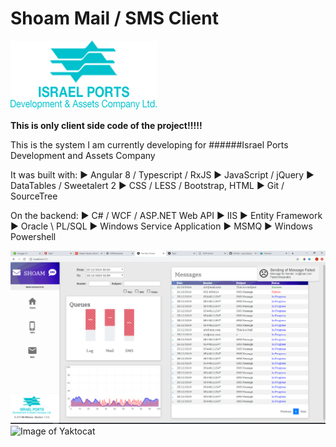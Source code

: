# Shoam Mail / SMS Client
![Image](src/shared/images/Logo-en.png)

**This is only client side code of the project!!!!!**

This is the system I am currently developing for 
######Israel Ports Development and Assets Company

It was built with:
► Angular 8 / Typescript / RxJS
► JavaScript / jQuery
► DataTables / Sweetalert 2
► CSS / LESS / Bootstrap, HTML
► Git / SourceTree

On the backend:
► C# / WCF / ASP.NET Web API
► IIS
► Entity Framework
► Oracle \ PL/SQL
► Windows Service Application
► MSMQ
► Windows Powershell

![Image](src/shared/images/Screenshot_1.png)
![Image of Yaktocat](https://octodex.github.com/images/baracktocat.jpg)